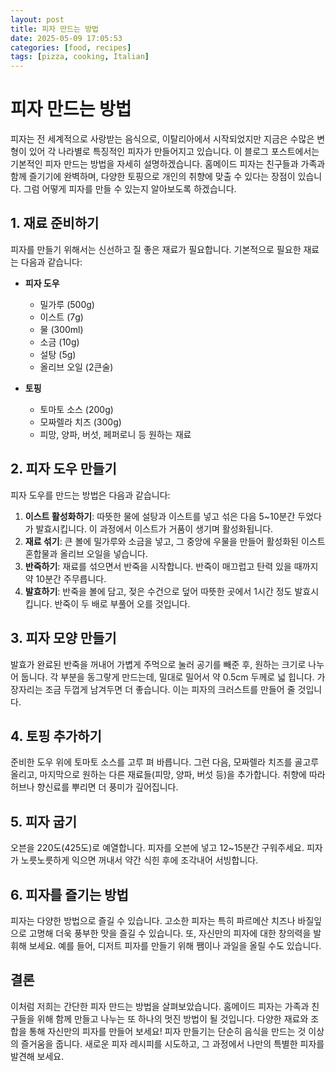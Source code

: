 ```yaml
---
layout: post
title: 피자 만드는 방법
date: 2025-05-09 17:05:53
categories: [food, recipes]
tags: [pizza, cooking, Italian]
---
```


# 피자 만드는 방법

피자는 전 세계적으로 사랑받는 음식으로, 이탈리아에서 시작되었지만 지금은 수많은 변형이 있어 각 나라별로 특징적인 피자가 만들어지고 있습니다. 이 블로그 포스트에서는 기본적인 피자 만드는 방법을 자세히 설명하겠습니다. 홈메이드 피자는 친구들과 가족과 함께 즐기기에 완벽하며, 다양한 토핑으로 개인의 취향에 맞출 수 있다는 장점이 있습니다. 그럼 어떻게 피자를 만들 수 있는지 알아보도록 하겠습니다.

## 1. 재료 준비하기

피자를 만들기 위해서는 신선하고 질 좋은 재료가 필요합니다. 기본적으로 필요한 재료는 다음과 같습니다:

- **피자 도우**  
  - 밀가루 (500g)  
  - 이스트 (7g)  
  - 물 (300ml)  
  - 소금 (10g)  
  - 설탕 (5g)  
  - 올리브 오일 (2큰술)

- **토핑**  
  - 토마토 소스 (200g)  
  - 모짜렐라 치즈 (300g)  
  - 피망, 양파, 버섯, 페퍼로니 등 원하는 재료

## 2. 피자 도우 만들기

피자 도우를 만드는 방법은 다음과 같습니다:

1. **이스트 활성화하기**: 따뜻한 물에 설탕과 이스트를 넣고 섞은 다음 5~10분간 두었다가 발효시킵니다. 이 과정에서 이스트가 거품이 생기며 활성화됩니다.
2. **재료 섞기**: 큰 볼에 밀가루와 소금을 넣고, 그 중앙에 우물을 만들어 활성화된 이스트 혼합물과 올리브 오일을 넣습니다.
3. **반죽하기**: 재료를 섞으면서 반죽을 시작합니다. 반죽이 매끄럽고 탄력 있을 때까지 약 10분간 주무릅니다.
4. **발효하기**: 반죽을 볼에 담고, 젖은 수건으로 덮어 따뜻한 곳에서 1시간 정도 발효시킵니다. 반죽이 두 배로 부풀어 오를 것입니다.

## 3. 피자 모양 만들기

발효가 완료된 반죽을 꺼내어 가볍게 주먹으로 눌러 공기를 빼준 후, 원하는 크기로 나누어 둡니다. 각 부분을 동그랗게 만드는데, 밀대로 밀어서 약 0.5cm 두께로 넓 힙니다. 가장자리는 조금 두껍게 남겨두면 더 좋습니다. 이는 피자의 크러스트를 만들어 줄 것입니다.

## 4. 토핑 추가하기

준비한 도우 위에 토마토 소스를 고루 펴 바릅니다. 그런 다음, 모짜렐라 치즈를 골고루 올리고, 마지막으로 원하는 다른 재료들(피망, 양파, 버섯 등)을 추가합니다. 취향에 따라 허브나 향신료를 뿌리면 더 풍미가 깊어집니다.

## 5. 피자 굽기

오븐을 220도(425도)로 예열합니다. 피자를 오븐에 넣고 12~15분간 구워주세요. 피자가 노릇노릇하게 익으면 꺼내서 약간 식힌 후에 조각내어 서빙합니다.

## 6. 피자를 즐기는 방법

피자는 다양한 방법으로 즐길 수 있습니다. 고소한 피자는 특히 파르메산 치즈나 바질잎으로 고명해 더욱 풍부한 맛을 즐길 수 있습니다. 또, 자신만의 피자에 대한 창의력을 발휘해 보세요. 예를 들어, 디저트 피자를 만들기 위해 쨈이나 과일을 올릴 수도 있습니다.

## 결론

이처럼 저희는 간단한 피자 만드는 방법을 살펴보았습니다. 홈메이드 피자는 가족과 친구들을 위해 함께 만들고 나누는 또 하나의 멋진 방법이 될 것입니다. 다양한 재료와 조합을 통해 자신만의 피자를 만들어 보세요! 피자 만들기는 단순히 음식을 만드는 것 이상의 즐거움을 줍니다. 새로운 피자 레시피를 시도하고, 그 과정에서 나만의 특별한 피자를 발견해 보세요.